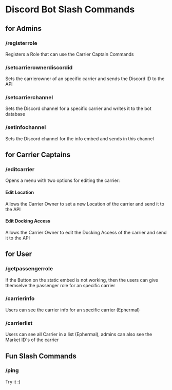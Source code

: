 # Discord Bot Slash Commands

## for Admins

### /registerrole

Registers a Role that can use the Carrier Captain Commands

### /setcarrierownerdiscordid

Sets the carrierowner of an specific carrier and sends the Discord ID to the API

### /setcarrierchannel

Sets the Discord channel for a specific carrier and writes it to the bot database

### /setinfochannel

Sets the Discord channel for the info embed and sends in this channel

## for Carrier Captains

### /editcarrier

Opens a menu with two options for editing the carrier:

#### Edit Location

Allows the Carrier Owner to set a new Location of the carrier and send it to the API

#### Edit Docking Access 

Allows the Carrier Owner to edit the Docking Access of the carrier and send it to the API

## for User

### /getpassengerrole

If the Button on the static embed is not working, then the users can give themselve the passenger role for an specific carrier

### /carrierinfo

Users can see the carrier info for an specific carrier (Ephermal)

### /carrierlist

Users can see all Carrier in a list (Ephermal), admins can also see the Market ID´s of the carrier

## Fun Slash Commands

### /ping

Try it :)
